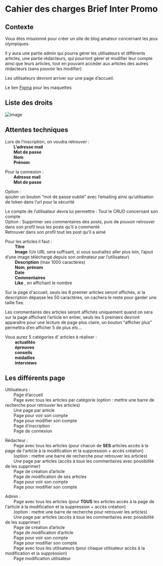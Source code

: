 # Cahier des charges Brief Inter Promo

## Contexte

Vous êtes missionné pour créer un site de blog amateur concernant les jeux olympiques.

Il y aura une partie admin qui pourra gérer les utilisateurs et différents articles, une partie rédacteurs, qui pourront gérer et modifier leur compte ainsi que leurs articles, tout en pouvant accéder aux articles des autres rédacteurs (sans pouvoir les modifier)

Les utilisateurs devront arriver sur une page d’accueil.

Le lien [Figma](https://www.figma.com/design/cLwKW2Py9YAZyoOJ9661lI/L'odyssé-Olympique?node-id=0-1&t=oGHRkFJ5U1xlUKJV-0) pour les maquettes 
## Liste des droits 

![image](https://github.com/user-attachments/assets/5cbe8692-73c5-4bf0-906c-74ea92ae5860)


## Attentes techniques 


Lors de l’inscription, on voudra retrouver :  
&emsp;&emsp;__L’adresse mail__   
&emsp;&emsp;__Mot de passe__   
&emsp;&emsp;__Nom__   
&emsp;&emsp;__Prénom__


Pour la connexion :   
&emsp;&emsp;__Adresse mail__   
&emsp;&emsp;__Mot de passe__   
      
Option :  
    ajouter un bouton “mot de passe oublié” avec l’emailing ainsi qu’utilisation de token dans l’url pour la sécurité  


Le compte de l’utilisateur devra lui permettre : 
    Tout le CRUD concernant son compte  
    Option : 
        Supprimer ses commentaires des posts, puis de pouvoir retrouver dans son profil tous les posts qu’il a commenté  
        Retrouver dans son profil tout les post qu’il a aimé  



Pour les articles il faut :   
&emsp;&emsp; __Titre__   
&emsp;&emsp; __Image__ (Un URL sera suffisant, si vous souhaitez aller plus loin, l’ajout d’une image téléchargé depuis son ordinateur par l’utilisateur)   
&emsp;&emsp; __Description__ (max 1000 caractères)   
&emsp;&emsp; __Nom__, __prénom__   
&emsp;&emsp; __Date__   
&emsp;&emsp; __Commentaires__   
&emsp;&emsp; __Like__ , en affichant le nombre  
  

Sur la page d'accueil, seuls les 6 premier articles seront affichés, si la description dépasse les 50 caractères, on cachera le reste pour garder une taille fixe.  


Les commentaires des articles seront affichés uniquement quand on sera sur la page affichant l’article en entier, seuls les 5 premiers devront apparaître pour une lecture de page plus claire, un bouton “afficher plus” permettra d’en afficher 5 de plus etc…  


Vous aurez 5 catégories d' articles à réaliser :  
&emsp;&emsp;  __actualités__   
&emsp;&emsp;  __épreuves__   
&emsp;&emsp;  __conseils__   
&emsp;&emsp;  __médailles__   
&emsp;&emsp; __interviews__ 
      
## Les différents page   

Utilisateurs :   
&emsp;&emsp;Page d’accueil   
&emsp;&emsp;Page avec tous les articles par catégorie (option : mettre une barre de recherche pour retrouver les articles)   
&emsp;&emsp;Une page par article  
&emsp;&emsp;Page pour voir son compte  
&emsp;&emsp;Page pour modifier son compte  
&emsp;&emsp;Page d’inscription   
&emsp;&emsp;Page de connexion  

Rédacteur :   
&emsp;&emsp;Page avec tous les articles (pour chacun de __SES__ articles accès à la page de l'article à la modification et la suppression + accès création)  
&emsp;&emsp;(option : mettre une barre de recherche pour retrouver les articles)  
&emsp;&emsp;Une page par articles (accès à tous les commentaires avec possibilité de les supprimer)  
&emsp;&emsp;Page de création d’article  
&emsp;&emsp;Page de modification de ses articles  
&emsp;&emsp;Page pour voir son compte  
&emsp;&emsp;Page pour modifier son compte  

Admin :   
&emsp;&emsp;Page avec tous les articles (pour __TOUS__ les articles accès à la page de l'article à la modification et la suppression + accès création)  
&emsp;&emsp;(option : mettre une barre de recherche pour retrouver les articles)  
&emsp;&emsp;Une page par articles (accès à tous les commentaires avec possibilité de les supprimer)  
&emsp;&emsp;Page de création d’article  
&emsp;&emsp;Page de modification d’article  
&emsp;&emsp;Page pour voir son compte  
&emsp;&emsp;Page pour modifier son compte  
&emsp;&emsp;Page avec tous les utilisateurs (pour chaque utilisateur accès à la modification et la suppression)  
&emsp;&emsp;Page modification utilisateur  
